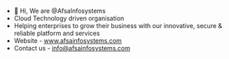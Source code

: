 - 👋 Hi, We are @AfsaInfosystems
- Cloud Technology driven organisation
- Helping enterprises to grow their business with our innovative, secure & reliable platform and services
- Website - www.afsainfosystems.com
- Contact us - info@afsainfosystems.com

<!---
AfsaInfosystems/AfsaInfosystems is a ✨ special ✨ repository because its `README.md` (this file) appears on your GitHub profile.
You can click the Preview link to take a look at your changes.
--->
